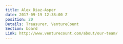 ```yaml
---
title: Alex Diaz-Asper
date: 2017-09-19 12:38:00 Z
position: 20
Details: Treasurer, VentureCount
Section: board
Link: http://www.venturecount.com/about/our-team/
---
```


